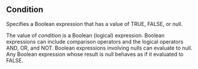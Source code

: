 ## Condition

Specifies a Boolean expression that has a value of TRUE, FALSE, or null.

The value of *condition* is a Boolean (logical) expression. Boolean expressions can include comparison operators and the logical operators AND, OR, and NOT. Boolean expressions involving nulls can evaluate to null. Any Boolean expression whose result is null behaves as if it evaluated to FALSE.
